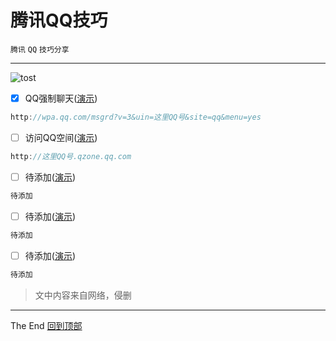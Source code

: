 # 腾讯QQ技巧
`腾讯` `QQ` `技巧分享`<br>
***
![tost](https://img.shields.io/badge/提示:-文中的对勾表示有效,无对勾表示已失效-red.svg)
- [x] QQ强制聊天([演示](http://wpa.qq.com/msgrd?v=3&uin=582963796&site=qq&menu=yes))<br>
```java
http://wpa.qq.com/msgrd?v=3&uin=这里QQ号&site=qq&menu=yes
```
- [ ] 访问QQ空间([演示](http://582963796.qzone.qq.com))<br>
```java
http://这里QQ号.qzone.qq.com
```
- [ ] 待添加([演示](/))<br>
```java
待添加
```
- [ ] 待添加([演示](/))<br>
```java
待添加
```
- [ ] 待添加([演示](/))<br>
```java
待添加
```
>文中内容来自网络，侵删
***
The End   [回到顶部](#readme)
